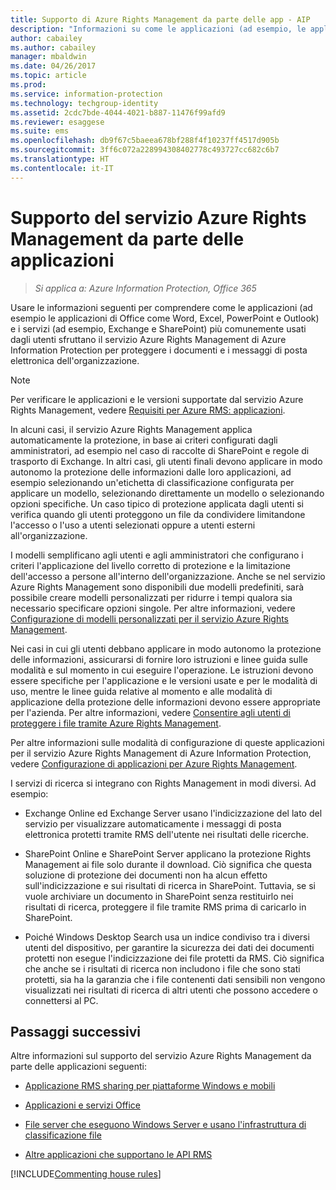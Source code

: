```yaml
---
title: Supporto di Azure Rights Management da parte delle app - AIP
description: "Informazioni su come le applicazioni (ad esempio, le applicazioni di Office come Word, Excel, PowerPoint e Outlook) e i servizi (ad esempio, Exchange e SharePoint) più comunemente usati dagli utenti sfruttano il servizio Azure Rights Management di Azure Information Protection per proteggere i documenti e i messaggi di posta elettronica dell&quot;organizzazione."
author: cabailey
ms.author: cabailey
manager: mbaldwin
ms.date: 04/26/2017
ms.topic: article
ms.prod: 
ms.service: information-protection
ms.technology: techgroup-identity
ms.assetid: 2cdc7bde-4044-4021-b887-11476f99afd9
ms.reviewer: esaggese
ms.suite: ems
ms.openlocfilehash: db9f67c5baeea678bf288f4f10237ff4517d905b
ms.sourcegitcommit: 3ff6c072a228994308402778c493727cc682c6b7
ms.translationtype: HT
ms.contentlocale: it-IT
---
```

# <a name="how-applications-support-the-azure-rights-management-service"></a>Supporto del servizio Azure Rights Management da parte delle applicazioni

>*Si applica a: Azure Information Protection, Office 365*

Usare le informazioni seguenti per comprendere come le applicazioni (ad esempio le applicazioni di Office come Word, Excel, PowerPoint e Outlook) e i servizi (ad esempio, Exchange e SharePoint) più comunemente usati dagli utenti sfruttano il servizio Azure Rights Management di Azure Information Protection per proteggere i documenti e i messaggi di posta elettronica dell'organizzazione. 
> [!NOTE]
> Per verificare le applicazioni e le versioni supportate dal servizio Azure Rights Management, vedere [Requisiti per Azure RMS: applicazioni](../get-started/requirements-applications.md).

In alcuni casi, il servizio Azure Rights Management applica automaticamente la protezione, in base ai criteri configurati dagli amministratori, ad esempio nel caso di raccolte di SharePoint e regole di trasporto di Exchange. In altri casi, gli utenti finali devono applicare in modo autonomo la protezione delle informazioni dalle loro applicazioni, ad esempio selezionando un'etichetta di classificazione configurata per applicare un modello, selezionando direttamente un modello o selezionando opzioni specifiche. Un caso tipico di protezione applicata dagli utenti si verifica quando gli utenti proteggono un file da condividere limitandone l'accesso o l'uso a utenti selezionati oppure a utenti esterni all'organizzazione.

I modelli semplificano agli utenti e agli amministratori che configurano i criteri l'applicazione del livello corretto di protezione e la limitazione dell'accesso a persone all'interno dell'organizzazione. Anche se nel servizio Azure Rights Management sono disponibili due modelli predefiniti, sarà possibile creare modelli personalizzati per ridurre i tempi qualora sia necessario specificare opzioni singole. Per altre informazioni, vedere [Configurazione di modelli personalizzati per il servizio Azure Rights Management](../deploy-use/configure-custom-templates.md).

Nei casi in cui gli utenti debbano applicare in modo autonomo la protezione delle informazioni, assicurarsi di fornire loro istruzioni e linee guida sulle modalità e sul momento in cui eseguire l'operazione. Le istruzioni devono essere specifiche per l'applicazione e le versioni usate e per le modalità di uso, mentre le linee guida relative al momento e alle modalità di applicazione della protezione delle informazioni devono essere appropriate per l'azienda. Per altre informazioni, vedere [Consentire agli utenti di proteggere i file tramite Azure Rights Management](../deploy-use/help-users.md).

Per altre informazioni sulle modalità di configurazione di queste applicazioni per il servizio Azure Rights Management di Azure Information Protection, vedere [Configurazione di applicazioni per Azure Rights Management](../deploy-use/configure-applications.md).

I servizi di ricerca si integrano con Rights Management in modi diversi. Ad esempio: 

- Exchange Online ed Exchange Server usano l'indicizzazione del lato del servizio per visualizzare automaticamente i messaggi di posta elettronica protetti tramite RMS dell'utente nei risultati delle ricerche. 

- SharePoint Online e SharePoint Server applicano la protezione Rights Management ai file solo durante il download. Ciò significa che questa soluzione di protezione dei documenti non ha alcun effetto sull'indicizzazione e sui risultati di ricerca in SharePoint. Tuttavia, se si vuole archiviare un documento in SharePoint senza restituirlo nei risultati di ricerca, proteggere il file tramite RMS prima di caricarlo in SharePoint.

- Poiché Windows Desktop Search usa un indice condiviso tra i diversi utenti del dispositivo, per garantire la sicurezza dei dati dei documenti protetti non esegue l'indicizzazione dei file protetti da RMS. Ciò significa che anche se i risultati di ricerca non includono i file che sono stati protetti, sia ha la garanzia che i file contenenti dati sensibili non vengono visualizzati nei risultati di ricerca di altri utenti che possono accedere o connettersi al PC. 



## <a name="next-steps"></a>Passaggi successivi

Altre informazioni sul supporto del servizio Azure Rights Management da parte delle applicazioni seguenti:

-   [Applicazione RMS sharing per piattaforme Windows e mobili](sharing-app-support.md)

-   [Applicazioni e servizi Office](office-apps-services-support.md)

-   [File server che eseguono Windows Server e usano l'infrastruttura di classificazione file](file-server-support.md)

-   [Altre applicazioni che supportano le API RMS](api-support.md)

[!INCLUDE[Commenting house rules](../includes/houserules.md)]
